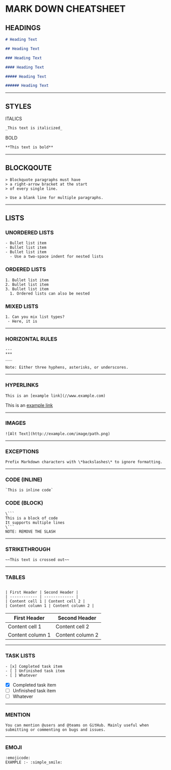 # MARK DOWN CHEATSHEET

## HEADINGS

```markdown
# Heading Text

## Heading Text

### Heading Text

#### Heading Text

##### Heading Text

###### Heading Text
```

---

## STYLES

ITALICS

```markdown
_This text is italicized_
```

BOLD

```markdown
**This text is bold**
```

---

## BLOCKQOUTE

```
> Blockquote paragraphs must have
> a right-arrow bracket at the start
> of every single line.

> Use a blank line for multiple paragraphs.
```

---

## LISTS

### UNORDERED LISTS

```
- Bullet list item
- Bullet list item
- Bullet list item
  - Use a two-space indent for nested lists
```

### ORDERED LISTS

```
1. Bullet list item
2. Bullet list item
3. Bullet list item
  1. Ordered lists can also be nested
```

### MIXED LISTS

```
1. Can you mix list types?
 - Here, it is
```

---

### HORIZONTAL RULES

```
---
***
___

Note: Either three hyphens, asterisks, or underscores.
```

---

### HYPERLINKS

```
This is an [example link](//www.example.com)
```

This is an [example link](//www.example.com)

---

### IMAGES

```
![Alt Text](http://example.com/image/path.png)
```

---

### EXCEPTIONS

```
Prefix Markdown characters with \*backslashes\* to ignore formatting.
```
---

### CODE (INLINE)
```
`This is inline code`
```

### CODE (BLOCK)

```
\```
This is a block of code
It supports multiple lines
\```
NOTE: REMOVE THE SLASH
```

---
### STRIKETHROUGH

```
~~This text is crossed out~~
```

---

### TABLES
 
```
	
| First Header | Second Header |
| ------------ | ------------- |
| Content cell 1 | Content cell 2 |
| Content column 1 | Content column 2 |
```
| First Header | Second Header |
| ------------ | ------------- |
| Content cell 1 | Content cell 2 |
| Content column 1 | Content column 2 |

---

### TASK LISTS
 ```
- [x] Completed task item
- [ ] Unfinished task item
- [ ] Whatever
 ```
 - [x] Completed task item
- [ ] Unfinished task item
- [ ] Whatever

---

### MENTION

```
You can mention @users and @teams on GitHub. Mainly useful when submitting or commenting on bugs and issues.
```

---
### EMOJI

```
:emojicode:
EXAMPLE :- :simple_smile:
```